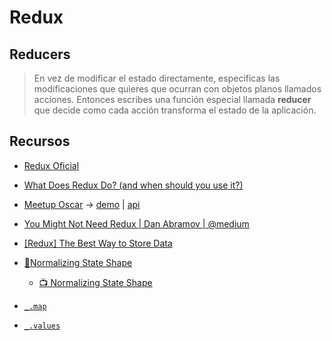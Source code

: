 # Redux

## Reducers

> En vez de modificar el estado directamente, especificas las modificaciones que quieres que ocurran con objetos planos llamados acciones. Entonces escribes una función especial llamada **reducer** que decide como cada acción transforma el estado de la aplicación.

## Recursos

- [Redux Oficial](https://es.redux.js.org/)
- [What Does Redux Do? (and when should you use it?)](https://daveceddia.com/what-does-redux-do/)
- [Meetup Oscar](https://www.meetup.com/es-ES/js-coders/events/256400816/) → [demo](https://gitlab.com/oscmedgon/reactreduxdemo) | [api](https://gitlab.com/oscmedgon/reactreduxdemoapi)

- [You Might Not Need Redux | Dan Abramov | @medium](https://medium.com/@dan_abramov/you-might-not-need-redux-be46360cf367)

- [[Redux] The Best Way to Store Data](https://www.youtube.com/watch?v=aJxcVidE0I0&feature=youtu.be)

- [📄Normalizing State Shape](https://redux.js.org/recipes/structuring-reducers/normalizing-state-shape)
  - [📺 Normalizing State Shape](https://egghead.io/lessons/javascript-redux-normalizing-the-state-shape)

- [`_.map`](https://lodash.com/docs/4.17.11#map)
- [`_.values`](https://lodash.com/docs/4.17.11#values)